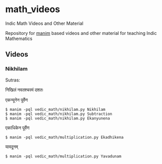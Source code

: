 # math_videos
Indic Math Videos and Other Material

Repository for [manim](https://www.manim.community/) based videos and other material for teaching Indic Mathematics

## Videos
### Nikhilam
Sutras:

निखिलं नवतश्चरमं दशतः

एकन्यूनेन पूर्वेण

```
$ manim -pql vedic_math/nikhilam.py Nikhilam 
$ manim -pql vedic_math/nikhilam.py Subtraction 
$ manim -pql vedic_math/nikhilam.py Ekanyunena 
```
एकाधिकेन पूर्वेण
```
$ manim -pql vedic_math/multiplication.py Ekadhikena 
```
यावदूनम् 
```
$ manim -pql vedic_math/multiplication.py Yavadunam 
```

